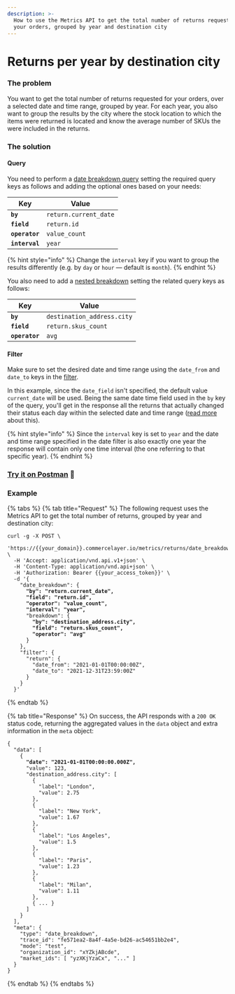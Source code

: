 ```yaml
---
description: >-
  How to use the Metrics API to get the total number of returns requested for
  your orders, grouped by year and destination city
---
```


# Returns per year by destination city

### The problem

You want to get the total number of returns requested for your orders, over a selected date and time range, grouped by year. For each year, you also want to group the results by the city where the stock location to which the items were returned is located and know the average number of SKUs the were included in the returns.

### The solution

#### Query

You need to perform a [date breakdown query](../queries/date-breakdown.md) setting the required query keys as follows and adding the optional ones based on your needs:

| Key            | Value                 |
| -------------- | --------------------- |
| **`by`**       | `return.current_date` |
| **`field`**    | `return.id`           |
| **`operator`** | `value_count`         |
| **`interval`** | `year`                |

{% hint style="info" %}
Change the `interval` key if you want to group the results differently (e.g. by `day` or `hour` — default is `month`).
{% endhint %}

You also need to add a [nested breakdown](../queries/breakdown.md#nesting-breakdowns) setting the related query keys as follows:

| Key            | Value                      |
| -------------- | -------------------------- |
| **`by`**       | `destination_address.city` |
| **`field`**    | `return.skus_count`        |
| **`operator`** | `avg`                      |

#### Filter

Make sure to set the desired date and time range using the `date_from` and `date_to` keys in the [filter](../filters.md).&#x20;

In this example, since the `date_field` isn't specified, the default value `current_date` will be used. Being the same date time field used in the `by` key of the query, you'll get in the response all the returns that actually changed their status each day within the selected date and time range ([read more](../filters.md#combining-date-filters-and-date-breakdown-queries) about this).

{% hint style="info" %}
Since the `interval` key is set to `year` and the date and time range specified in the date filter is also exactly one year the response will contain only one time interval (the one referring to that specific year).
{% endhint %}

### [Try it on Postman](https://www.postman.com/commercelayer/workspace/commerce-layer-public-workspace/documentation/19711194-37a2d863-72f6-4b8f-8146-2f61d405fd3c?entity=request-19711194-441630dc-df89-4439-a1f6-f8a1068f3d15) :rocket:

### Example

{% tabs %}
{% tab title="Request" %}
The following request uses the Metrics API to get the total number of returns, grouped by year and destination city:

<pre class="language-shell"><code class="lang-shell">curl -g -X POST \
  'https://{{your_domain}}.commercelayer.io/metrics/returns/date_breakdown' \
  -H 'Accept: application/vnd.api.v1+json' \
  -H 'Content-Type: application/vnd.api+json' \
  -H 'Authorization: Bearer {{your_access_token}}' \
  -d '{
    "date_breakdown": {
<strong>      "by": "return.current_date",
</strong><strong>      "field": "return.id",
</strong><strong>      "operator": "value_count",
</strong><strong>      "interval": "year",
</strong>      "breakdown": {
<strong>        "by": "destination_address.city",
</strong><strong>        "field": "return.skus_count",
</strong><strong>        "operator": "avg"
</strong>      }
    },
    "filter": {
      "return": {
        "date_from": "2021-01-01T00:00:00Z",
        "date_to": "2021-12-31T23:59:00Z"
      }
    }
  }'</code></pre>
{% endtab %}

{% tab title="Response" %}
On success, the API responds with a `200 OK` status code, returning the aggregated values in the `data` object and extra information in the `meta` object:

<pre class="language-json"><code class="lang-json">{
  "data": [
    {
<strong>      "date": "2021-01-01T00:00:00.000Z",
</strong>      "value": 123,
      "destination_address.city": [
        {
          "label": "London",
          "value": 2.75
        },
        {
          "label": "New York",
          "value": 1.67
        },
        {
          "label": "Los Angeles",
          "value": 1.5
        },
        {
          "label": "Paris",
          "value": 1.23
        },
        {
          "label": "Milan",
          "value": 1.11
        },
        { ... }
      ]
    }
  ],
  "meta": {
    "type": "date_breakdown",
    "trace_id": "fe571ea2-8a4f-4a5e-bd26-ac54651bb2e4",
    "mode": "test",
    "organization_id": "xYZkjABcde",
    "market_ids": [ "yzXKjYzaCx", "..." ]
  }
}</code></pre>
{% endtab %}
{% endtabs %}